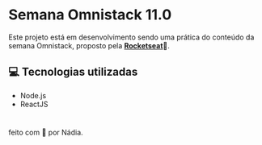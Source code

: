 # Semana Omnistack 11.0
Este projeto está em desenvolvimento sendo uma prática do conteúdo da semana Omnistack, proposto pela **[Rocketseat](https://rocketseat.com.br/)**:rocket:.

## :computer: Tecnologias utilizadas
- Node.js
- ReactJS
# 

feito com :sparkling_heart: por Nádia.
